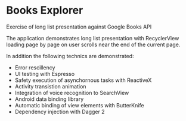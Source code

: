 # Books Explorer
Exercise of long list presentation against Google Books API

The application demonstrates long list presentation with RecyclerView loading page by page on user scrolls near the end of the current page.

In addition the following technics are demonstrated:
* Error rescillency 
* UI testing with Espresso
* Safety execution of asynchornous tasks with ReactiveX
* Activity transistion animation
* Integration of voice recognition to SearchView
* Android data binding library
* Automatic binding of view elements with ButterKnife
* Dependency injection with Dagger 2
